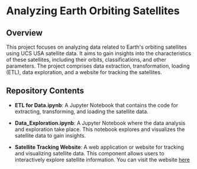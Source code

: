 # Analyzing Earth Orbiting Satellites

## Overview
This project focuses on analyzing data related to Earth's orbiting satellites using UCS USA satellite data. It aims to gain insights into the characteristics of these satellites, including their orbits, classifications, and other parameters. The project comprises data extraction, transformation, loading (ETL), data exploration, and a website for tracking the satellites.

## Repository Contents
- **ETL for Data.ipynb**: A Jupyter Notebook that contains the code for extracting, transforming, and loading the satellite data.

- **Data_Exploration.ipynb**: A Jupyter Notebook where the data analysis and exploration take place. This notebook explores and visualizes the satellite data to gain insights.

- **Satellite Tracking Website**: A web application or website for tracking and visualizing satellite data. This component allows users to interactively explore satellite information. You can visit the website [here](https://3vil-m0rty.github.io/Satellite-Tracker/)